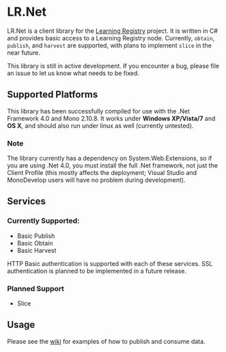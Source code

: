 # LR.Net

LR.Net is a client library for the [Learning Registry](http://github.com/LearningRegistry/LearningRegistry.git) project. It is written in C# and provides basic access to a Learning Registry node. Currently, `obtain`, `publish`, and `harvest` are supported, with plans to implement `slice` in the near future.

This library is still in active development. If you encounter a bug, please file an issue to let us
know what needs to be fixed.

## Supported Platforms

This library has been successfully compiled for use with the .Net Framework 4.0 and Mono 2.10.8. It works under 
**Windows XP/Vista/7** and **OS X**, and should also run under linux as well (currently untested).

### Note

The library currently has a dependency on System.Web.Extensions, so if you are using .Net 4.0, you must 
install the full .Net framework, not just the Client Profile (this mostly affects the deployment; Visual Studio
and MonoDevelop users will have no problem during development).

## Services

### Currently Supported:
- Basic Publish
- Basic Obtain
- Basic Harvest

HTTP Basic authentication is supported with each of these services. SSL authentication is planned to be implemented
in a future release.

### Planned Support
- Slice

## Usage 
Please see the [wiki](http://github.com/adlnet/LR.Net/wiki) for examples of how to publish and consume data.
